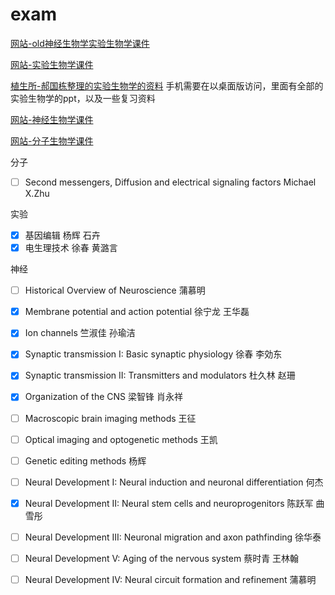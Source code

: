 # exam

[网站-old神经生物学实验生物学课件](http://old.ion.ac.cn/chinese/students/kjxx.asp)

[网站-实验生物学课件](http://www.cebsit.cas.cn/yjs/zxpy/kjxz/syswx/)

[植生所-郝国栋整理的实验生物学的资料](http://Nas-3102.quickconnect.cn/d/s/514459095407829205/Yo8dQ48vy4MR5YcjhkDkTaoIJEMdULns-HrKAXuETMgc_)
手机需要在以桌面版访问，里面有全部的实验生物学的ppt，以及一些复习资料

[网站-神经生物学课件](http://www.cebsit.cas.cn/yjs/zxpy/kjxz/sjswx/)

[网站-分子生物学课件](http://www.sibcb.ac.cn/edu/jiaowu.jsp?ntype=1)

分子
- [ ] Second messengers, Diffusion and electrical signaling factors Michael X.Zhu

实验
- [X] 基因编辑 杨辉 石卉
- [X] 电生理技术 徐春 黄潞言

神经
- [ ] Historical Overview of Neuroscience	蒲慕明
- [X] Membrane potential and action potential	徐宁龙 王华磊
- [X] Ion channels	竺淑佳 孙瑜洁
- [X] Synaptic transmission I: Basic synaptic physiology	徐春 李効东
- [X] Synaptic transmission II: Transmitters and modulators	杜久林 赵珊
- [X] Organization of the CNS	梁智锋 肖永祥
- [ ] Macroscopic brain imaging methods	王征
- [ ] Optical imaging and optogenetic methods	王凯
- [ ] Genetic editing methods	杨辉
- [ ] Neural Development I: Neural induction and neuronal differentiation	何杰
- [X] Neural Development II: Neural stem cells and neuroprogenitors	陈跃军 曲雪彤
- [ ] Neural Development III: Neuronal migration and axon pathfinding	徐华泰
- [ ] Neural Development V: Aging of the nervous system	蔡时青 王林翰
- [ ] Neural Development IV: Neural circuit formation and refinement	蒲慕明

